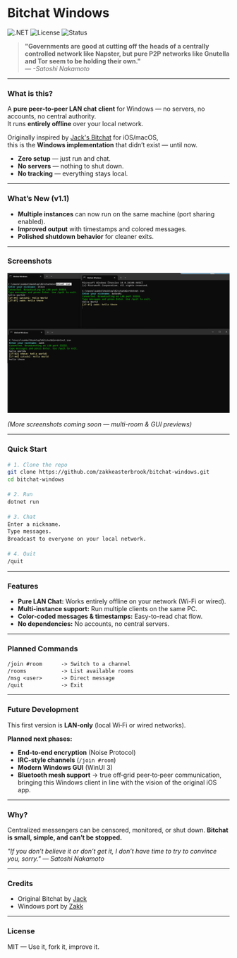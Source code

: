 

# Bitchat Windows

![.NET](https://img.shields.io/badge/.NET-8.0-blueviolet)
![License](https://img.shields.io/badge/License-MIT-green)
![Status](https://img.shields.io/badge/Status-Active-success)

> **"Governments are good at cutting off the heads of a centrally controlled network like Napster, but pure P2P networks like Gnutella and Tor seem to be holding their own."**  
> — *-Satoshi Nakamoto*

---

### **What is this?**
A **pure peer‑to‑peer LAN chat client** for Windows — no servers, no accounts, no central authority.  
It runs **entirely offline** over your local network.  

Originally inspired by [Jack's Bitchat](https://github.com/permissionlesstech/bitchat) for iOS/macOS,  
this is the **Windows implementation** that didn’t exist — until now.  

- **Zero setup** — just run and chat.  
- **No servers** — nothing to shut down.  
- **No tracking** — everything stays local.  

---

### **What’s New (v1.1)**
- **Multiple instances** can now run on the same machine (port sharing enabled).  
- **Improved output** with timestamps and colored messages.  
- **Polished shutdown behavior** for cleaner exits.  

---

### **Screenshots**
![Bitchat Windows](assets/screenshot.png)

*(More screenshots coming soon — multi-room & GUI previews)*

---

### **Quick Start**
```bash
# 1. Clone the repo
git clone https://github.com/zakkeasterbrook/bitchat-windows.git
cd bitchat-windows

# 2. Run
dotnet run

# 3. Chat
Enter a nickname.
Type messages.
Broadcast to everyone on your local network.

# 4. Quit
/quit
````

---

### **Features**

* **Pure LAN Chat:** Works entirely offline on your network (Wi-Fi or wired).
* **Multi-instance support:** Run multiple clients on the same PC.
* **Color-coded messages & timestamps:** Easy-to-read chat flow.
* **No dependencies:** No accounts, no central servers.

---

### **Planned Commands**

```
/join #room      -> Switch to a channel
/rooms           -> List available rooms
/msg <user>      -> Direct message
/quit            -> Exit
```

---

### **Future Development**

This first version is **LAN‑only** (local Wi‑Fi or wired networks).

**Planned next phases:**

* **End‑to‑end encryption** (Noise Protocol)
* **IRC‑style channels** (`/join #room`)
* **Modern Windows GUI** (WinUI 3)
* **Bluetooth mesh support** → true off‑grid peer‑to‑peer communication, bringing this Windows client in line with the vision of the original iOS app.

---

### **Why?**

Centralized messengers can be censored, monitored, or shut down.
**Bitchat is small, simple, and can’t be stopped.**

*"If you don’t believe it or don’t get it, I don’t have time to try to convince you, sorry."*
— *Satoshi Nakamoto*

---

### **Credits**

* Original Bitchat by [Jack](https://github.com/permissionlesstech)
* Windows port by [Zakk](https://github.com/zakkeasterbrook)

---

### **License**

MIT — Use it, fork it, improve it.

